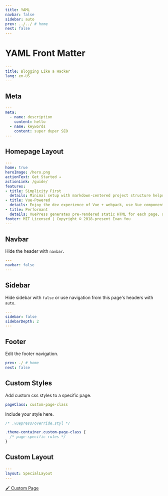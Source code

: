 ```yaml
---
title: YAML
navbar: false
sidebar: auto
prev: ../../ # home
next: false
---
```


# YAML Front Matter


``` yaml
---
title: Blogging Like a Hacker
lang: en-US
---
```

## Meta
``` yaml
---
meta:
  - name: description
    content: hello
  - name: keywords
    content: super duper SEO
---
```

## Homepage Layout

``` yaml
---
home: true
heroImage: /hero.png
actionText: Get Started →
actionLink: /guide/
features:
- title: Simplicity First
  details: Minimal setup with markdown-centered project structure helps you focus on writing.
- title: Vue-Powered
  details: Enjoy the dev experience of Vue + webpack, use Vue components in markdown, and develop custom themes with Vue.
- title: Performant
  details: VuePress generates pre-rendered static HTML for each page, and runs as an SPA once a page is loaded.
footer: MIT Licensed | Copyright © 2018-present Evan You
---
```

## Navbar
Hide the header with `navbar`.

``` yaml
---
navbar: false
---
```

## Sidebar
Hide sidebar with `false` or use navigation from this page's headers with `auto`.
``` yaml
---
sidebar: false
sidebarDepth: 2
---
```

## Footer
Edit the footer navigation.
``` yaml
prev: ./ # home
next: false
```

## Custom Styles
Add custom css styles to a specific page.

``` yaml
pageClass: custom-page-class
```

Include your style here.
``` css
/* .vuepress/override.styl */

.theme-container.custom-page-class {
  /* page-specific rules */
}
```

## Custom Layout

``` yaml
---
layout: SpecialLayout
---
```

[🖌 Custom Page](/custompg.html)
